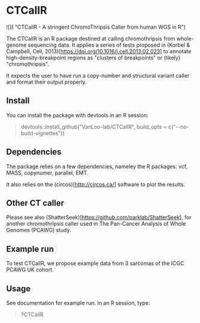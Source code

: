 # CTCallR

![](
"CTCallR - A stringent ChromoThripsis Caller from human WGS in R")

The CTCallR is an R package destined at calling chromothripsis from
whole-genome sequencing data. It applies a series of tests proposed in
(Korbel & Campbell, Cell,
2013)[https://doi.org/10.1016/j.cell.2013.02.023] to annotate
high-density-breakpoint regions as "clusters of breakpoints" or
(likely) "chromothripsis".

It expects the user to have run a copy-number and structural variant
caller and format their output properly.


## Install

You can install the package with devtools in an R session:

> devtools::install_github("VanLoo-lab/CTCallR", build_opts = c("--no-build-vignettes"))

## Dependencies 

The package relies on a few dependencies, nameley the R packages: vcf,
MASS, copynumer, parallel, EMT.

It also relies on the (circos)[http://circos.ca/] software to plot the results.


## Other CT caller

Please see also (ShatterSeek)[https://github.com/parklab/ShatterSeek], for another chromothripsis caller used in The
Pan-Cancer Analysis of Whole Genomes (PCAWG) study. 


## Example run

To test CTCallR, we propose example data from 3 sarcomas of the ICGC PCAWG
UK cohort.


## Usage

See documentation for example run. In an R session, type:

> ?CTCallR


